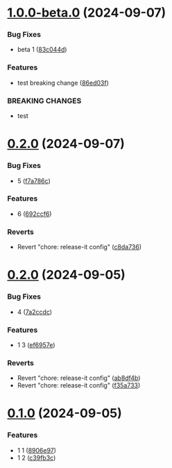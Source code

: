 

# [1.0.0-beta.0](https://github.com/heryTz/test-release-it/compare/v0.2.0...v1.0.0-beta.0) (2024-09-07)


### Bug Fixes

* beta 1 ([83c044d](https://github.com/heryTz/test-release-it/commit/83c044de2090f57592fc8e546da13705982e2717))


### Features

* test breaking change ([86ed03f](https://github.com/heryTz/test-release-it/commit/86ed03fd015bac0887ff8016d437b5602405e378))


### BREAKING CHANGES

* test

# [0.2.0](https://github.com/heryTz/test-release-it/compare/v0.1.1...v0.2.0) (2024-09-07)


### Bug Fixes

* 5 ([f7a786c](https://github.com/heryTz/test-release-it/commit/f7a786cc4af4434f761106443dbca5fea3ed88fe))


### Features

* 6 ([692ccf6](https://github.com/heryTz/test-release-it/commit/692ccf659aebf1196944664892cace7fea4b5fca))


### Reverts

* Revert "chore: release-it config" ([c8da736](https://github.com/heryTz/test-release-it/commit/c8da736c53f8f1c882033b874615d5ced75abbca))

# [0.2.0](https://github.com/heryTz/test-release-it/compare/v0.1.0...v0.2.0) (2024-09-05)


### Bug Fixes

* 4 ([7a2ccdc](https://github.com/heryTz/test-release-it/commit/7a2ccdc6482b9834e843f9acf9f92692ea7f3045))


### Features

* 1 3 ([ef6957e](https://github.com/heryTz/test-release-it/commit/ef6957eca7348b34ca48c0b27f80184f419a1658))


### Reverts

* Revert "chore: release-it config" ([ab8df4b](https://github.com/heryTz/test-release-it/commit/ab8df4b805af0c869711543265d2ac92a070b62f))
* Revert "chore: release-it config" ([f35a733](https://github.com/heryTz/test-release-it/commit/f35a733ca2d7d7efac190e34bdf7e1241b677484))

# [0.1.0](https://github.com/heryTz/test-release-it/compare/v0.0.3...v0.1.0) (2024-09-05)


### Features

* 1 1 ([8906e97](https://github.com/heryTz/test-release-it/commit/8906e9763d0f112f939f4047d3b211b9f79fe412))
* 1 2 ([c39fb3c](https://github.com/heryTz/test-release-it/commit/c39fb3c9d1ed467239a316f792fa0ac879ac37f6))
